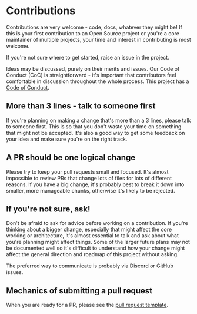 # Contributions

Contributions are very welcome - code, docs, whatever they might be! If this is
your first contribution to an Open Source project or you're a core maintainer
of multiple projects, your time and interest in contributing is most welcome.

If you're not sure where to get started, raise an issue in the project.

Ideas may be discussed, purely on their merits and issues. Our Code of Conduct
(CoC) is straightforward - it's important that contributors feel comfortable in
discussion throughout the whole process. This project has a
[Code of Conduct](CODE_OF_CONDUCT.md).

## More than 3 lines - talk to someone first

If you're planning on making a change that's more than a 3 lines, please talk to someone first. This is so that you don't waste your time on something that might not be accepted. It's also a good way to get some feedback on your idea and make sure you're on the right track.

## A PR should be one logical change

Please try to keep your pull requests small and focused. It's almost impossible to review PRs that change lots of files for lots of different reasons. If you have a big change, it's probably best to break it down into smaller, more manageable chunks, otherwise it's likely to be rejected.

## If you're not sure, ask!

Don't be afraid to ask for advice before working on a
contribution. If you're thinking about a bigger change, especially that might
affect the core working or architecture, it's almost essential to talk and ask
about what you're planning might affect things. Some of the larger future plans may not be
documented well so it's difficult to understand how your change might affect
the general direction and roadmap of this project without asking.

The preferred way to communicate is probably via Discord or GitHub issues.

## Mechanics of submitting a pull request

When you are ready for a PR, please see the [pull request template](.github/PULL_REQUEST_TEMPLATE.md).
